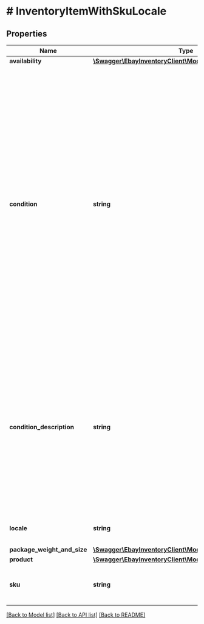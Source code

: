 # # InventoryItemWithSkuLocale

## Properties

Name | Type | Description | Notes
------------ | ------------- | ------------- | -------------
**availability** | [**\Swagger\EbayInventoryClient\Model\Availability**](Availability.md) |  | [optional]
**condition** | **string** | This enumeration value indicates the condition of the item. Supported item condition values will vary by eBay site and category. To see which item condition values that a particular eBay category supports, use the getItemConditionPolicies method of the Metadata API. This method returns condition ID values that map to the enumeration values defined in the ConditionEnum type. The Item condition ID and name values topic in the Selling Integration Guide has a table that maps condition ID values to ConditionEnum values. The getItemConditionPolicies call reference page has more information. A condition value is optional up until the seller is ready to publish an offer with the SKU, at which time it becomes required for most eBay categories. Note: The &#39;Manufacturer Refurbished&#39; item condition is no longer a valid item condition on any eBay marketplace, and to reflect this change, the MANUFACTURER_REFURBISHED value is no longer applicable, and should not be used. With Version 1.13.0, the CERTIFIED_REFURBISHED enumeration value has been introduced, and CR-eligible sellers should make a note to start using CERTIFIED_REFURBISHED from this point forward. For the time being, if the MANUFACTURER_REFURBISHED enum is used for any of the SKUs in a bulkCreateOrReplaceInventoryItem method, it will be accepted but automatically converted by eBay to CERTIFIED_REFURBISHED. To list an item as &#39;Certified Refurbished&#39;, a seller must be pre-qualified by eBay for this feature. Any seller who is not eligible for this feature will be blocked if they try to create a new listing or revise an existing listing with this item condition. Any seller that is interested in eligibility requirements to list with &#39;Certified Refurbished&#39; should see the Certified refurbished program page in Seller Center. For implementation help, refer to &lt;a href&#x3D;&#39;https://developer.ebay.com/api-docs/sell/inventory/types/slr:ConditionEnum&#39;&gt;eBay API documentation&lt;/a&gt; | [optional]
**condition_description** | **string** | This string field is used by the seller to more clearly describe the condition of a used inventory item, or an inventory item whose condition value is not NEW, LIKE_NEW, NEW_OTHER, or NEW_WITH_DEFECTS. The conditionDescription field is available for all eBay categories. If the conditionDescription field is used with an item in one of the new conditions (mentioned in previous paragraph), eBay will simply ignore this field if included, and eBay will return a warning message to the user. This field should only be used to further clarify the condition of the used item. It should not be used for branding, promotions, shipping, returns, payment or other information unrelated to the condition of the used item. Make sure that the condition value, condition description, listing description, and the item&#39;s pictures do not contradict one another. This field is not always required, but is required if an inventory item is being updated and a condition description already exists for that inventory item. This field is returned in the getInventoryItem, bulkGetInventoryItem, and getInventoryItems calls if a condition description was provided for a used inventory item. Max Length: 1000. | [optional]
**locale** | **string** | This field is for future use only. For implementation help, refer to &lt;a href&#x3D;&#39;https://developer.ebay.com/api-docs/sell/inventory/types/slr:LocaleEnum&#39;&gt;eBay API documentation&lt;/a&gt; | [optional]
**package_weight_and_size** | [**\Swagger\EbayInventoryClient\Model\PackageWeightAndSize**](PackageWeightAndSize.md) |  | [optional]
**product** | [**\Swagger\EbayInventoryClient\Model\Product**](Product.md) |  | [optional]
**sku** | **string** | This is the seller-defined SKU value of the product that will be listed on the eBay site (specified in the marketplaceId field). Only one offer (in unpublished or published state) may exist for each sku/marketplaceId/format combination. This field is required. Max Length: 50 | [optional]

[[Back to Model list]](../../README.md#models) [[Back to API list]](../../README.md#endpoints) [[Back to README]](../../README.md)
